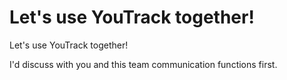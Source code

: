 # Let's use YouTrack together!

Let's use YouTrack together!

I'd discuss with you and this team communication functions first.